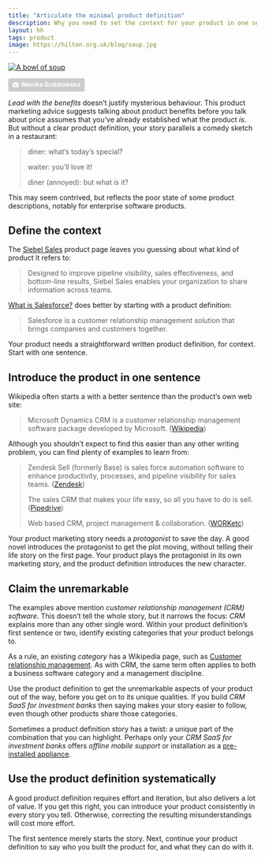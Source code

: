 ```yaml
---
title: "Articulate the minimal product definition"
description: Why you need to set the context for your product in one sentence
layout: hh
tags: product
image: https://hilton.org.uk/blog/soup.jpg
---
```


<!-- 
1. Lead with the benefits doesn’t mean being coy about what you’re actually selling.
2. Say what the product is in one sentence
3. Identify with product categories you’re in
4. Claim the unremarkable
5. Own being an old play with a new twist
-->

[![A bowl of soup](soup.jpg)](https://unsplash.com/photos/VVPC-DEBi2I)

<a style="background-color:#ccc;color:white;text-decoration:none;padding:4px 6px;font-family:-apple-system, sans-serif;font-size:12px;font-weight:bold;line-height:1.2;display:inline-block;border-radius:3px" href="https://unsplash.com/photos/VVPC-DEBi2I" rel="noopener noreferrer" title="Download free do whatever you want high-resolution photos from Monika Grabkowska"><span style="display:inline-block;padding:2px 3px"><svg xmlns="http://www.w3.org/2000/svg" style="height:12px;width:auto;position:relative;vertical-align:middle;top:-1px;fill:white" viewBox="0 0 32 32"><title>unsplash-logo</title><path d="M20.8 18.1c0 2.7-2.2 4.8-4.8 4.8s-4.8-2.1-4.8-4.8c0-2.7 2.2-4.8 4.8-4.8 2.7.1 4.8 2.2 4.8 4.8zm11.2-7.4v14.9c0 2.3-1.9 4.3-4.3 4.3h-23.4c-2.4 0-4.3-1.9-4.3-4.3v-15c0-2.3 1.9-4.3 4.3-4.3h3.7l.8-2.3c.4-1.1 1.7-2 2.9-2h8.6c1.2 0 2.5.9 2.9 2l.8 2.4h3.7c2.4 0 4.3 1.9 4.3 4.3zm-8.6 7.5c0-4.1-3.3-7.5-7.5-7.5-4.1 0-7.5 3.4-7.5 7.5s3.3 7.5 7.5 7.5c4.2-.1 7.5-3.4 7.5-7.5z"></path></svg></span><span style="display:inline-block;padding:2px 3px">Monika Grabkowska</span></a>

_Lead with the benefits_ doesn’t justify mysterious behaviour.
This product marketing advice suggests talking about product benefits before you talk about price assumes that you’ve already established what the product _is_.
But without a clear product definition, your story parallels a comedy sketch in a restaurant:

<blockquote class="big" style="max-width:32em">
<p>diner: what’s today’s special?</p>
<p>waiter: you’ll love it!</p>
<p>diner (annoyed): but what <em>is</em> it?</p>
</blockquote>

This may seem contrived, but reflects the poor state of some product descriptions, notably for enterprise software products.

## Define the context

The [Siebel Sales](https://www.oracle.com/applications/siebel/products/sales/) product page leaves you guessing about what kind of product it refers to:

> Designed to improve pipeline visibility, sales effectiveness, and bottom-line results, Siebel Sales enables your organization to share information across teams.

[What is Salesforce?](https://www.salesforce.com/products/what-is-salesforce/) 
does better by starting with a product definition:

> Salesforce is a customer relationship management solution that brings companies and customers together.

Your product needs a straightforward written product definition, for context.
Start with one sentence.

## Introduce the product in one sentence

Wikipedia often starts a with a better sentence than the product’s own web site:

> Microsoft Dynamics CRM is a customer relationship management software package developed by Microsoft.
> ([Wikipedia](https://en.wikipedia.org/wiki/Microsoft_Dynamics_CRM))

Although you shouldn’t expect to find this easier than any other writing problem, you can find plenty of examples to learn from:

> Zendesk Sell (formerly Base) is sales force automation software to enhance productivity, processes, and pipeline visibility for sales teams.
> ([Zendesk](https://www.zendesk.com/sell/))
>
> The sales CRM that makes your life easy, so all you have to do is sell.
> ([Pipedrive](https://www.pipedrive.com))
>
> Web based CRM, project management & collaboration.
> ([WORKetc](https://www.worketc.com))

Your product marketing story needs a _protagonist_ to save the day.
A good novel introduces the protagonist to get the plot moving, without telling their life story on the first page.
Your product plays the protagonist in its own marketing story, and the product definition introduces the new character.

## Claim the unremarkable

The examples above mention _customer relationship management (CRM) software_.
This doesn’t tell the whole story, but it narrows the focus: _CRM_ explains more than any other single word.
Within your product definition’s first sentence or two, identify existing categories that your product belongs to.

As a rule, an existing _category_ has a Wikipedia page, such as 
[Customer relationship management](https://en.wikipedia.org/wiki/Customer_relationship_management).
As with CRM, the same term often applies to both a business software category and a management discipline.

Use the product definition to get the unremarkable aspects of your product out of the way, before you get on to its unique qualities.
If you build _CRM SaaS for investment banks_ then saying makes your story easier to follow, even though other products share those categories.

Sometimes a product definition story has a twist: a unique part of the combination that you can highlight.
Perhaps only your _CRM SaaS for investment banks_ offers _offline mobile support_ or installation as a 
[pre-installed appliance](https://en.wikipedia.org/wiki/Software_appliance).

## Use the product definition systematically

A good product definition requires effort and iteration, but also delivers a lot of value.
If you get this right, you can introduce your product consistently in every story you tell.
Otherwise, correcting the resulting misunderstandings will cost more effort.

The first sentence merely starts the story.
Next, continue your product definition to say who you built the product for, and what they can do with it.
